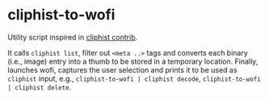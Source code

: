 # cliphist-to-wofi

Utility script inspired in [cliphist contrib](https://github.com/sentriz/cliphist/blob/master/contrib/cliphist-wofi-img).

It calls `cliphist list`, filter out `<meta ..>` tags and converts each binary
(i.e., image) entry into a thumb to be stored in a temporary location. Finally,
launches wofi, captures the user selection and prints it to be used as
`cliphist` input, e.g., `cliphist-to-wofi | cliphist decode`, `cliphist-to-wofi
| cliphist delete`.
